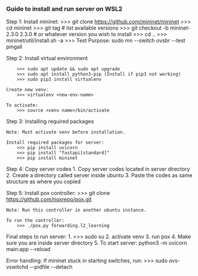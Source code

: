 ### Guide to install and run server on WSL2

Step 1:
	Install mininet:
		>>> git clone https://github.com/mininet/mininet
		>>> cd mininet
		>>> git tag  # list available versions
		>>> git checkout -b mininet-2.3.0 2.3.0  # or whatever version you wish to install
		>>> cd ..
		>>> mininet/util/install.sh -a
		>>> Test Purpose: sudo mn --switch ovsbr --test pingall

Step 2: Install virtual environment

		>>> sudo apt update && sudo apt upgrade 
		>>> sudo apt install python3-pip (Install if pip3 not working)		
		>>> sudo pip3 install virtualenv
	
	Create new venv:
		>>> virtualenv <new-env-name>
	
	To activate: 
		>>> source <venv name>/bin/activate

Step 3: Installing required packages

	Note: Must activate venv before installation.

	Install required packages for server:
		>>> pip install uvicorn
		>>> pip install "fastapi[standard]"
		>>> pip install mininet
		
Step 4: Copy server codes
	1. Copy server codes located in server directory
	2. Create a directory called server inside ubuntu
	3. Paste the codes as same structure as where you copied


Step 5:
	Install pox controller:
		>>> git clone https://github.com/noxrepo/pox.git
	
	Note: Run this controller in another ubuntu instance.

	To run the controller:
		>>> ./pox.py forwarding.l2_learning

Final steps to run server:
	1. >>> sudo su
	2. activate venv 
	3. run pox
	4. Make sure you are inside server directory
	5. To start server: python3 -m uvicorn main:app --reload

Error handling: 
	If mininet stuck in starting switches, run:
		>>> sudo ovs-vswitchd --pidfile --detach





